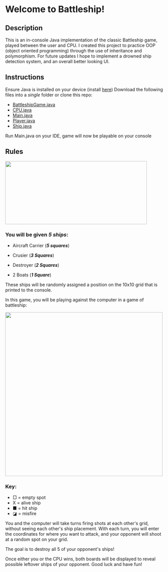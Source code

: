 # Welcome to Battleship! #

## Description
This is an in-console Java implementation of the classic Battleship game, played between the user and CPU. I created this project to practice OOP (object oriented programming) through the use of inheritance and polymorphism. For future updates I hope to implement a drowned ship detection system, and an overall better looking UI. 

## Instructions ##
Ensure Java is installed on your device (install [here](https://www.java.com/en/download/help/download_options.html "(target|_blank)"))
Download the following files into a _single_ folder or clone this repo:
- [BattleshipGame.java](BattleshipGame.java)
- [CPU.java](CPU.java)
- [Main.java](Main.java)
- [Player.java](Player.java)
- [Ship.java](Ship.java)

Run Main.java on your IDE, game will now be playable on your console

## Rules ##

<img src="https://creazilla-store.fra1.digitaloceanspaces.com/cliparts/3868258/battleship-clipart-md.png" width="450" height="200" />

### You will be given _5 ships_:

- Aircraft Carrier (**_5 squares_**)

- Crusier (**_3 Squares_**)

- Destroyer (**_2 Squares_**)

- 2 Boats (**_1 Square_**)

These ships will be randomly assigned a position on the 10x10 grid that is printed to the console.

In this game, you will be playing against the computer in a game of battleship:

<img src="https://i.postimg.cc/ZnKNhjVj/Screenshot-2023-12-02-141526.png" width="500" height="520" />

### Key:
- □ = empty spot
- X = alive ship
- ■ = hit ship
- ◪ = misfire

You and the computer will take turns firing shots at each other's grid, without seeing each other's ship placement. With each turn, you will enter the coordinates for where you want to attack, and your opponent will shoot at a random spot on your grid.

The goal is to destroy all 5 of your opponent's ships!

Once either you or the CPU wins, both boards will be displayed to reveal possible leftover ships of your opponent. Good luck and have fun!
